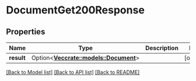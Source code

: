 # DocumentGet200Response

## Properties

Name | Type | Description | Notes
------------ | ------------- | ------------- | -------------
**result** | Option<[**Vec<crate::models::Document>**](document.md)> |  | [optional]

[[Back to Model list]](../README.md#documentation-for-models) [[Back to API list]](../README.md#documentation-for-api-endpoints) [[Back to README]](../README.md)


